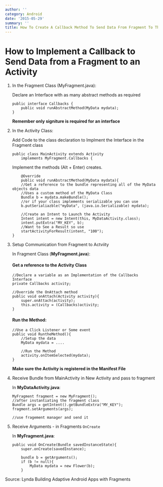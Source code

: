 ```yaml
---
author: ''
category: Android
date: '2015-05-29'
summary: ''
title: How To Create A Callback Method To Send Data From Fragment To The Activity
---
```

# How to Implement a Callback to Send Data from a Fragment to an Activity

1. In the Fragment Class (MyFragment.java):

	Declare an Interface with as many abstract methods as required

	```
	public interface Callbacks {
		public void runAbstractMethod(MyData mydata);
	}
	```

	**Remember only signiture is required for an interface**

2. In the Activity Class:

	Add Code to the class declaration to Implment the Interface in the Fragment class

	```
	public class MainActivity extends Activity
		implements MyFragment.Callbacks {
	```

	Implement the methods (Alt + Enter) creates.

	```
		@Override
		public void runAbstractMethod(MyData mydata){
		//Get a reference to the bundle representing all of the MyData objects data
		//Uses a custom method of the MyData Class
		Bundle b = mydata.makeBundle();
		//or if your class implements serializable you can use
		b.putSerialiazble("myData", (java.io.Serializable) mydata);

		//Create an Intent to Launch the Activity
		Intent intent = new Intent(this, MyDataActivity.class);
		intent.putExtra("MY_KEY", b);
		//Want to See a Result so use
		startActivityForResult(intent, "100");
	}
	```

3. Setup Communication from Fragment to Actviity

	In Fragment Class (**MyFragment.java**):

	#### Get a reference to the Activity Class

	```
	//Declare a variable as an Implementation of the Callbacks Interface
	private Callbacks activity;

	//Override the OnAttach method
	public void onAttach(Activity activity){
		super.onAttach(activity);
		this.activity = (Callbacks)activity;
	}
	```

	#### Run the Method:

	```
	//Use a Click Listener or Some event
	public void RuntheMethod(){
		//Setup the data
		MyData mydata = ....

		//Run the Method
		activity.onItemSelected(mydata);
	}
	```

	**Make sure the Activity is registered in the Manifest File**

4. Receive Bundle from MainActivity in New Activity and pass to fragment

	In **MyDataActivity.java**:

	```
	MyFragment fragment = new MyFragment();
	//after instantiating the fragment class
	Bundle args = getIntent().getBundleExtra("MY_KEY");
	fragment.setArguments(args);

	//use fragement manager and send it
	```

5. Receive Arguments - in Fragments `OnCreate`

	In **MyFragment.java**:

	```
	public void OnCreate(Bundle savedInstanceState){
		super.onCreate(savedInstance);

		bundle b = getArguments();
		if (b != null){
			MyData mydata = new Flower(b);
		}
	```

Source: Lynda Building Adaptive Android Apps with Fragments
